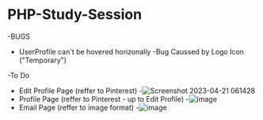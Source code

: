 # PHP-Study-Session
-BUGS
  - UserProfile can't be hovered horizonally
    -Bug Caussed by Logo Icon ("Temporary")

-To Do 
  - Edit Profile Page (reffer to Pinterest)
    -![Screenshot 2023-04-21 061428](https://user-images.githubusercontent.com/95122978/233500022-1c1a8d7a-ce62-4efa-b944-5429b6bee80c.png)
  - Profile Page (reffer to Pinterest - up to Edit Profile)
    -![image](https://user-images.githubusercontent.com/95122978/233497876-70ef7e92-6ded-408c-81e1-cb9fcdc0aa05.png)
  - Email Page (reffer to image format)
    -![image](https://user-images.githubusercontent.com/95122978/233497692-7269a262-ac7c-434d-b4d7-5214d05f7f1e.png)

  
